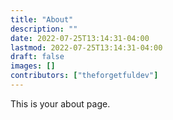 ```yaml
---
title: "About"
description: ""
date: 2022-07-25T13:14:31-04:00
lastmod: 2022-07-25T13:14:31-04:00
draft: false
images: []
contributors: ["theforgetfuldev"]
---
```


This is your about page.